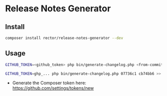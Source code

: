 # Release Notes Generator


## Install

```bash
composer install rector/release-notes-generator --dev
```

## Usage

```bash
GITHUB_TOKEN=<github_token> php bin/generate-changelog.php <from-commit> <to-commit> >> <file_to_dump.md>
```

```bash
GITHUB_TOKEN=ghp_... php bin/generate-changelog.php 07736c1 cb74bb6 >> CHANGELOG_dumped.md
```

* Generate the Composer token here: https://github.com/settings/tokens/new
